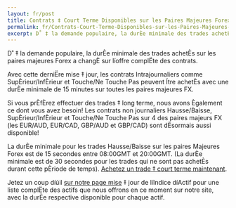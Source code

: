 ```yaml
---
layout: fr/post 
title: Contrats ‡ Court Terme Disponibles sur les Paires Majeures Forex
permalink: fr/Contrats-Court-Terme-Disponibles-sur-les-Paires-Majeures-Forex
excerpt: D˚ ‡ la demande populaire, la durÈe minimale des trades achetÈs sur les paires majeures Forex a changÈ sur líoffre complËte des contrats.
---
```


D˚ ‡ la demande populaire, la durÈe minimale des trades achetÈs sur les paires majeures Forex a changÈ sur líoffre complËte des contrats.

Avec cette derniËre mise ‡ jour, les contrats Intrajournaliers comme SupÈrieur/InfÈrieur et Touche/Ne Touche Pas peuvent Ítre achetÈs avec une durÈe 
minimale de 15 minutes sur toutes les paires majeures FX.

Si vous prÈfÈrez effectuer des trades ‡ long terme, nous avons Ègalement ce dont vous avez besoin! Les contrats non journaliers Hausse/Baisse, SupÈrieur/InfÈrieur et Touche/Ne Touche Pas sur 4 des paires majeurs FX (les EUR/AUD, EUR/CAD, GBP/AUD et GBP/CAD) sont dÈsormais aussi disponible!

La durÈe minimale pour les trades Hausse/Baisse sur les paires Majeures Forex est de 15 secondes entre 08:00GMT et 20:00GMT. (La durÈe minimale est de 30 secondes pour les trades qui ne sont pas achetÈs durant cette pÈriode de temps). [Achetez un trade ‡ court terme maintenant](https://www.binary.com/c/trade.cgi?market=forex&time=30s&form_name=risefall&expiry_&amount_&H=S0P&currency=USD&underlying_symbol=frxEURJPY&amount=100&date_&&l=FR&utm_medium=social&utm_source=blog&utm_content=whatsnew).

Jetez un coup díúil [sur notre page mise](https://www.binary.com/c/asset_index.cgi?l=FR&utm_medium=social&utm_source=blog&utm_content=whatsnew) ‡ jour de líIndice díActif pour une liste complËte des actifs que nous offrons en ce moment sur notre site, avec la durÈe respective disponible pour chaque actif.
